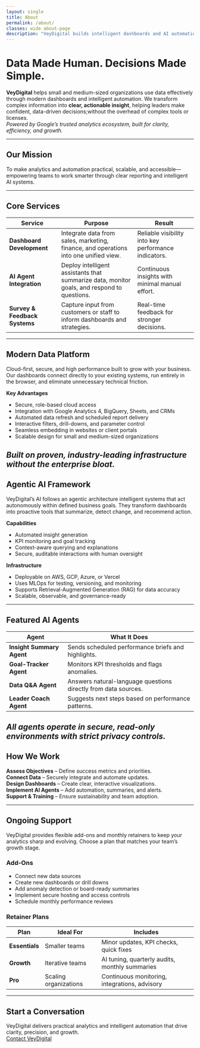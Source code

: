 ```yaml
---
layout: single
title: About
permalink: /about/
classes: wide about-page
description: "VeyDigital builds intelligent dashboards and AI automation that empower modern businesses to make faster, confident decisions."
---
```

# Data Made Human. Decisions Made Simple.

**VeyDigital** helps small and medium-sized organizations use data effectively through modern dashboards and intelligent automation. We transform complex information into **clear, actionable insight**, helping leaders make confident, data-driven decisions;without the overhead of complex tools or licenses.  
*Powered by Google’s trusted analytics ecosystem, built for clarity, efficiency, and growth.* 

---
## Our Mission
To make analytics and automation practical, scalable, and accessible—empowering teams to work smarter through clear reporting and intelligent AI systems.

---
## Core Services

| **Service** | **Purpose** | **Result** |
|--------------|-------------|-------------|
| **Dashboard Development** | Integrate data from sales, marketing, finance, and operations into one unified view. | Reliable visibility into key performance indicators. |
| **AI Agent Integration** | Deploy intelligent assistants that summarize data, monitor goals, and respond to questions. | Continuous insights with minimal manual effort. |
| **Survey & Feedback Systems** | Capture input from customers or staff to inform dashboards and strategies. | Real-time feedback for stronger decisions. |

---

## Modern Data Platform
Cloud-first, secure, and high performance built to grow with your business. Our dashboards connect directly to your existing systems, run entirely in the browser, and eliminate unnecessary technical friction.
 
**Key Advantages**
- Secure, role-based cloud access  
- Integration with Google Analytics 4, BigQuery, Sheets, and CRMs  
- Automated data refresh and scheduled report delivery  
- Interactive filters, drill-downs, and parameter control  
- Seamless embedding in websites or client portals  
- Scalable design for small and medium-sized organizations  

*Built on proven, industry-leading infrastructure without the enterprise bloat.*
---
## Agentic AI Framework
VeyDigital’s AI follows an agentic architecture intelligent systems that act autonomously within defined business goals. They transform dashboards into proactive tools that summarize, detect change, and recommend action.

**Capabilities**
- Automated insight generation  
- KPI monitoring and goal tracking  
- Context-aware querying and explanations  
- Secure, auditable interactions with human oversight  

**Infrastructure**
- Deployable on AWS, GCP, Azure, or Vercel  
- Uses MLOps for testing, versioning, and monitoring  
- Supports Retrieval-Augmented Generation (RAG) for data accuracy  
- Scalable, observable, and governance-ready  
---

## Featured AI Agents

| **Agent** | **What It Does** |
|------------|------------------|
| **Insight Summary Agent** | Sends scheduled performance briefs and highlights. |
| **Goal-Tracker Agent** | Monitors KPI thresholds and flags anomalies. |
| **Data Q&A Agent** | Answers natural-language questions directly from data sources. |
| **Leader Coach Agent** | Suggests next steps based on performance patterns. |

*All agents operate in secure, read-only environments with strict privacy controls.*
---
## How We Work
**Assess Objectives** – Define success metrics and priorities.  
**Connect Data** – Securely integrate and automate updates.  
**Design Dashboards** – Create clear, interactive visualizations.  
**Implement AI Agents** – Add automation, summaries, and alerts.  
**Support & Training** – Ensure sustainability and team adoption.  

---

## Ongoing Support
VeyDigital provides flexible add-ons and monthly retainers to keep your analytics sharp and evolving. Choose a plan that matches your team’s growth stage. 

### Add-Ons
- Connect new data sources  
- Create new dashboards or drill downs  
- Add anomaly detection or board-ready summaries  
- Implement secure hosting and access controls  
- Schedule monthly performance reviews  

### Retainer Plans

| **Plan** | **Ideal For** | **Includes** |
|-----------|----------------|---------------|
| **Essentials** | Smaller teams | Minor updates, KPI checks, quick fixes |
| **Growth** | Iterative teams | AI tuning, quarterly audits, monthly summaries |
| **Pro** | Scaling organizations | Continuous monitoring, integrations, advisory |

---

## Start a Conversation
VeyDigital delivers practical analytics and intelligent automation that drive clarity, precision, and growth.  
<a href="/contact/" class="btn btn--primary btn--large">Contact VeyDigital</a>
